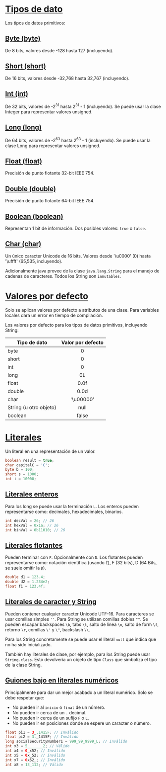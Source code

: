 # [Tipos de dato](#data-types)

Los tipos de datos primitivos:

## [Byte (byte)](#byte)

De 8 bits, valores desde -128 hasta 127 (incluyendo).

## [Short (short)](#short)

De 16 bits, valores desde -32,768 hasta 32,767 (incluyendo).

## [Int (int)](#int)

De 32 bits, valores de -2<sup>31</sup> hasta 2<sup>31</sup> - 1 (incluyendo). Se puede usar la clase Integer para representar valores unsigned.

## [Long (long)](#long)

De 64 bits, valores de -2<sup>63</sup> hasta 2<sup>63</sup> - 1 (incluyendo). Se puede usar la clase Long para representar valores unsigned.

## [Float (float)](#float)

Precisión de punto flotante 32-bit IEEE 754.

## [Double (double)](#double)

Precisión de punto flotante 64-bit IEEE 754.

## [Boolean (boolean)](#boolean)

Representan 1 bit de información. Dos posibles valores: `true` o `false`.

## [Char (char)](#char)

Un único caracter Unicode de 16 bits. Valores desde '\u0000' (0) hasta '\uffff' (65,535, incluyendo). 

Adicionalmente java provee de la clase `java.lang.String` para el manejo de cadenas de caracteres. Todos los String son `inmutables`.

# [Valores por defecto](#default-values)

Solo se aplican valores por defecto a atributos de una clase. Para variables locales dará un error en tiempo de compilación.

Los valores por defecto para los tipos de datos primitivos, incluyendo String:

| Tipo de dato | Valor por defecto |
|--------------|:-----------------:|
| byte         | 0                 |
| short        | 0                 |
| int          | 0                 |
| long         | 0L                |
| float        | 0.0f              |
| double       | 0.0d              |
| char         | '\u00000'         |
| String (u otro objeto)| null     |
| boolean      | false             |

# [Literales](#literals)

Un literal en una representación de un valor.

```java
boolean result = true;
char capitalC = 'C';
byte b = 100;
short s = 1000;
int i = 10000;
```

## [Literales enteros](#integers-literals)

Para los long se puede usar la terminación `L`.
Los enteros pueden representarse como: decimales, hexadecimales, binarios.

```java
int decVal = 26; // 26
int hexVal = 0x1a; // 26
int binVal = 0b11010; // 26
```

## [Literales flotantes](#floating-point-literals)

Pueden terminar con `F`. Opcionalmente con `D`.
Los flotantes pueden representarse como: notación científica (usando `E`), F (32 bits), D (64 Bits, se suele omitir la `D`).

```java
double d1 = 123.4;
double d2 = 1.234e2;
float f1 = 123.4f;
```

## [Literales de caracter y String](#characters-and-string-literals)

Pueden contener cualquier caracter Unicode UTF-16.
Para caracteres se usar comillas simples `''`.
Para String se utilizan comillas dobles `""`.
Se pueden escapar backspaces `\b`, tabs `\t`, salto de línea `\n`, salto de form `\f`, retorno `\r`, comillas `\'` y `\"`, backslash `\\`.

Para los String concretamente se puede usar el literal `null` que indica que no ha sido inicializado.

También hay literales de clase, por ejemplo, para los String puede usar `String.class`. Esto devolvería un objeto de tipo `Class` que simboliza el tipo de la clase String.

## [Guiones bajo en literales numéricos](#underscore_numerics)

Principalmente para dar un mejor acabado a un literal numérico. Solo se debe respetar que:
- No pueden ir al `inicio` o `final` de un número.
- No pueden ir cerca de un `.` decimal.
- No pueden ir cerca de un sufijo `F` o `L`.
- No pueden ir en posiciones donde se espere un caracter o número.

```java
float pi1 = 3_.1415F; // Inválido
float pi2 = 3._1415F; // Inválido
long socialSecurityNumber1 = 999_99_9999_L; // Inválido
int x3 = 5_______2; // Válido
int x4 = 0_x52; // Inválido
int x5 = 0x_52; // Inválido
int x7 = 0x52_; // Inválido
int x8 = 13_112; // Válido
```